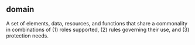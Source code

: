 ## domain

A set of elements, data, resources, and functions that share a commonality in combinations of (1) roles supported, (2) rules governing their use, and (3) protection needs.

